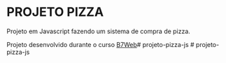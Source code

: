# PROJETO PIZZA

Projeto em Javascript
fazendo um sistema de compra
de pizza.

Projeto desenvolvido durante o curso [B7Web](<https://b7web.com.br>)#   p r o j e t o - p i z z a - j s  
 #   p r o j e t o - p i z z a - j s  
 